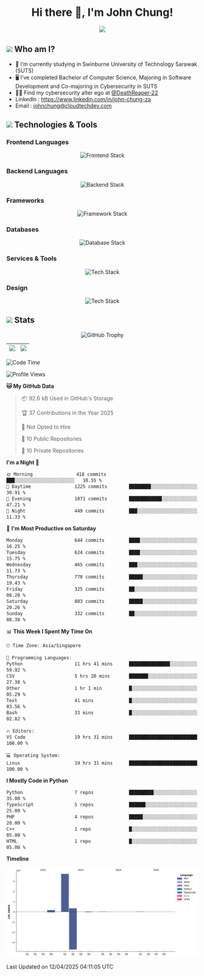 <h1 align="center">Hi there 👋, I'm John Chung!</h1>
<p align="center"><img src="https://komarev.com/ghpvc/?username=johnchung2002&style=plastic"></p>

## <img src="https://media.giphy.com/media/ZEUODEtQiUZWGg6IHR/giphy.gif" width="40px"/> Who am I?
- 🌱 I’m currently studying in Swinburne University of Technology Sarawak (SUTS)
- 🖥️ I’ve completed Bachelor of Computer Science, Majoring in Software Development and Co-majoring in Cybersecurity in SUTS
- 🐱‍💻 Find my cybersecurity alter ego at [@DeathReaper-22](https://github.com/DeathReaper-22)
- Linkedln : <a href="https://www.linkedin.com/in/john-chung-za" target="_blank">https://www.linkedin.com/in/john-chung-za</a>
- Email : <a href="mailto:johnchung@cloudtechdev.com" target="_blank">johnchung@cloudtechdev.com</a>

## <img src="https://media.giphy.com/media/ICOgUNjpvO0PC/giphy.gif" width="40px"/> Technologies & Tools

### Frontend Languages

<p align="center"><img src="https://skillicons.dev/icons?i=html,css,js,ts,wasm,tailwind,bootstrap,sass,jquery&perline=10" alt="Frontend Stack" /> </p>

### Backend Languages

<p align="center"><img src="https://skillicons.dev/icons?i=nodejs,dotnet,python,c,cs,cpp,arduino,ruby&perline=10" alt="Backend Stack" /></p>

### Frameworks

<p align="center"><img src="https://skillicons.dev/icons?i=react,angular,next,flask,laravel&perline=10" alt="Framework Stack" /></p>

### Databases

<p align="center"><img src="https://skillicons.dev/icons?i=mongodb,mysql,postgres,firebase&perline=10" alt="Database Stack" /> </p>

### Services & Tools

<p align="center"><img src="https://skillicons.dev/icons?i=git,github,visualstudio,vscode,androidstudio,postman,docker,cloudflare,aws,gcp,azure,vercel&perline=10" alt="Tech Stack" /> </p>

### Design

<p align="center"><img src="https://skillicons.dev/icons?i=ps,ai,pr,xd,figma&perline=10" alt="Tech Stack" /> </p>

## <img src="https://media.giphy.com/media/uhWLu2lsU0rfLiwYlI/giphy.gif" width="40px" /> Stats

<p align="center">
  <img alt="GitHub Trophy" src="https://github-profile-trophy.vercel.app/?username=johnchung2002&theme=darkhub&row=5&column=4&margin-w=10&margin-h=10" />
</p>

| <img src="https://github-readme-stats.vercel.app/api?username=johnchung2002&show_icons=true&theme=dark&count_private=true"/> | <img src="https://github-readme-streak-stats.herokuapp.com/?user=johnchung2002&theme=dark&count_private=true"/> |
| ------------------------------------------------------------------------------------------------------------------------- | ------------------------------------------------------------------------------------------------------------ |

<!--START_SECTION:waka-->
![Code Time](http://img.shields.io/badge/Code%20Time-235%20hrs%203%20mins-blue)

![Profile Views](http://img.shields.io/badge/Profile%20Views-0-blue)

**🐱 My GitHub Data** 

> 📦 92.6 kB Used in GitHub's Storage 
 > 
> 🏆 37 Contributions in the Year 2025
 > 
> 🚫 Not Opted to Hire
 > 
> 📜 10 Public Repositories 
 > 
> 🔑 10 Private Repositories 
 > 
**I'm a Night 🦉** 

```text
🌞 Morning                418 commits         ███░░░░░░░░░░░░░░░░░░░░░░   10.55 % 
🌆 Daytime                1225 commits        ████████░░░░░░░░░░░░░░░░░   30.91 % 
🌃 Evening                1871 commits        ████████████░░░░░░░░░░░░░   47.21 % 
🌙 Night                  449 commits         ███░░░░░░░░░░░░░░░░░░░░░░   11.33 % 
```
📅 **I'm Most Productive on Saturday** 

```text
Monday                   644 commits         ████░░░░░░░░░░░░░░░░░░░░░   16.25 % 
Tuesday                  624 commits         ████░░░░░░░░░░░░░░░░░░░░░   15.75 % 
Wednesday                465 commits         ███░░░░░░░░░░░░░░░░░░░░░░   11.73 % 
Thursday                 770 commits         █████░░░░░░░░░░░░░░░░░░░░   19.43 % 
Friday                   325 commits         ██░░░░░░░░░░░░░░░░░░░░░░░   08.20 % 
Saturday                 803 commits         █████░░░░░░░░░░░░░░░░░░░░   20.26 % 
Sunday                   332 commits         ██░░░░░░░░░░░░░░░░░░░░░░░   08.38 % 
```


📊 **This Week I Spent My Time On** 

```text
🕑︎ Time Zone: Asia/Singapore

💬 Programming Languages: 
Python                   11 hrs 41 mins      ███████████████░░░░░░░░░░   59.92 % 
CSV                      5 hrs 20 mins       ███████░░░░░░░░░░░░░░░░░░   27.38 % 
Other                    1 hr 1 min          █░░░░░░░░░░░░░░░░░░░░░░░░   05.29 % 
Text                     41 mins             █░░░░░░░░░░░░░░░░░░░░░░░░   03.56 % 
Bash                     33 mins             █░░░░░░░░░░░░░░░░░░░░░░░░   02.82 % 

🔥 Editors: 
VS Code                  19 hrs 31 mins      █████████████████████████   100.00 % 

💻 Operating System: 
Linux                    19 hrs 31 mins      █████████████████████████   100.00 % 
```

**I Mostly Code in Python** 

```text
Python                   7 repos             █████████░░░░░░░░░░░░░░░░   35.00 % 
TypeScript               5 repos             ██████░░░░░░░░░░░░░░░░░░░   25.00 % 
PHP                      4 repos             █████░░░░░░░░░░░░░░░░░░░░   20.00 % 
C++                      1 repo              █░░░░░░░░░░░░░░░░░░░░░░░░   05.00 % 
HTML                     1 repo              █░░░░░░░░░░░░░░░░░░░░░░░░   05.00 % 
```



**Timeline**

![Lines of Code chart](https://raw.githubusercontent.com/JohnChung2002/JohnChung2002/main/assets/bar_graph.png)


 Last Updated on 12/04/2025 04:11:05 UTC
<!--END_SECTION:waka-->
